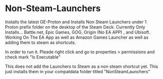 # Non-Steam-Launchers
Installs the latest GE-Proton and Installs Non Steam Launchers under 1 Proton prefix folder on the desktop of the Steam Deck.  Currently Only Installs... Battle.net, Epic Games, GOG, Origin (No EA APP) , and Ubisoft. Working On The EA App as well as Amazon Games Launcher as well as adding them to steam as shortcuts.


In order to run it. Pleade right click and go to properties > permissions and check mark "Is Executable"


This does not add the Launchers to Steam as a non steam shortcut yet. This just installs them in your compatdata folder titled "NonSteamLaunchers"
